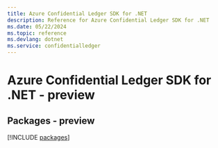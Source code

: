 ```yaml
---
title: Azure Confidential Ledger SDK for .NET
description: Reference for Azure Confidential Ledger SDK for .NET
ms.date: 05/22/2024
ms.topic: reference
ms.devlang: dotnet
ms.service: confidentialledger
---
```

# Azure Confidential Ledger SDK for .NET - preview
## Packages - preview
[!INCLUDE [packages](confidential-ledger-index.md)]